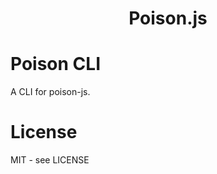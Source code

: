 <div align="center">
  <h1>Poison.js</h1>
</div>

# Poison CLI

A CLI for poison-js.

# License

MIT - see LICENSE

